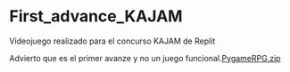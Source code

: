 # First_advance_KAJAM
Videojuego realizado para el concurso KAJAM de Replit

Advierto que es el primer avanze y no un juego funcional.[PygameRPG.zip](https://github.com/Outside-Excuse/First_advance_KAJAM/files/7386508/PygameRPG.zip)
